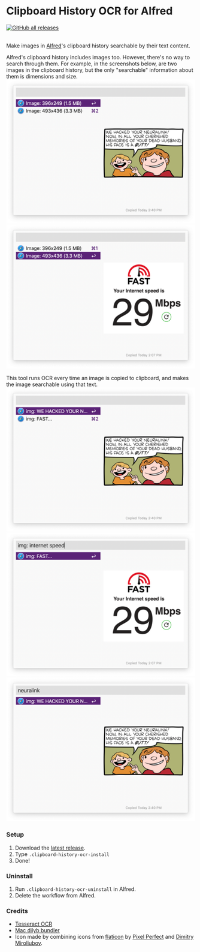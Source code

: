 # Clipboard History OCR for Alfred

<a href="https://github.com/mr-pennyworth/alfred-clipboard-ocr/releases/latest/">
  <img alt="GitHub all releases" src="https://img.shields.io/github/downloads/mr-pennyworth/alfred-clipboard-ocr/total">
</a><br/><br/>

Make images in [Alfred](https://alfredapp.com)'s clipboard history
searchable by their text content.

Alfred's clipboard history includes images too.
However, there's no way to search through them.
For example, in the screenshots below, are two images in the clipboard history,
but the only "searchable" information about them is dimensions and size.
![](screenshots/before-1.png) ![](screenshots/before-2.png)

This tool runs OCR every time an image is copied to clipboard,
and makes the image searchable using that text. 
![](screenshots/after-1.png) ![](screenshots/after-2.png)
![](screenshots/after-3.png)

### Setup
 1. Download the [latest release](https://github.com/mr-pennyworth/alfred-clipboard-ocr/releases/latest/download/Clipboard.History.OCR.alfredworkflow).
 2. Type `.clipboard-history-ocr-install`
 3. Done!


### Uninstall
 1. Run `.clipboard-history-ocr-uninstall` in Alfred.
 2. Delete the workflow from Alfred.


### Credits
 - [Tesseract OCR](https://github.com/tesseract-ocr/tesseract)
 - [Mac dilyb bundler](https://github.com/auriamg/macdylibbundler)
 - Icon made by combining icons from [flaticon](https://www.flaticon.com)
   by [Pixel Perfect](https://www.flaticon.com/authors/pixel-perfect) and
   [Dimitry Miroliubov](https://www.flaticon.com/authors/dimitry-miroliubov).
